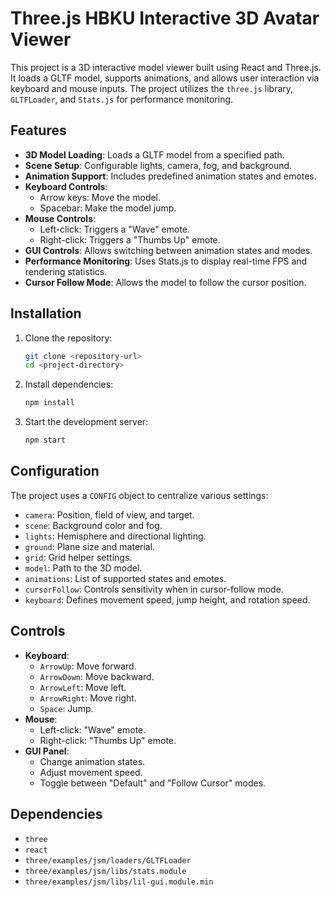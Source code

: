 # Three.js HBKU  Interactive 3D Avatar Viewer

This project is a 3D interactive model viewer built using React and Three.js. It loads a GLTF model, supports animations, and allows user interaction 
via keyboard and mouse inputs. The project utilizes the `three.js` library, `GLTFLoader`, and `Stats.js` for performance monitoring.

## Features

- **3D Model Loading**: Loads a GLTF model from a specified path.
- **Scene Setup**: Configurable lights, camera, fog, and background.
- **Animation Support**: Includes predefined animation states and emotes.
- **Keyboard Controls**:
  - Arrow keys: Move the model.
  - Spacebar: Make the model jump.
- **Mouse Controls**:
  - Left-click: Triggers a "Wave" emote.
  - Right-click: Triggers a "Thumbs Up" emote.
- **GUI Controls**: Allows switching between animation states and modes.
- **Performance Monitoring**: Uses Stats.js to display real-time FPS and rendering statistics.
- **Cursor Follow Mode**: Allows the model to follow the cursor position.

## Installation

1. Clone the repository:
   ```sh
   git clone <repository-url>
   cd <project-directory>
   ```
2. Install dependencies:
   ```sh
   npm install
   ```
3. Start the development server:
   ```sh
   npm start
   ```

## Configuration

The project uses a `CONFIG` object to centralize various settings:

- `camera`: Position, field of view, and target.
- `scene`: Background color and fog.
- `lights`: Hemisphere and directional lighting.
- `ground`: Plane size and material.
- `grid`: Grid helper settings.
- `model`: Path to the 3D model.
- `animations`: List of supported states and emotes.
- `cursorFollow`: Controls sensitivity when in cursor-follow mode.
- `keyboard`: Defines movement speed, jump height, and rotation speed.

## Controls

- **Keyboard**:
  - `ArrowUp`: Move forward.
  - `ArrowDown`: Move backward.
  - `ArrowLeft`: Move left.
  - `ArrowRight`: Move right.
  - `Space`: Jump.
- **Mouse**:
  - Left-click: "Wave" emote.
  - Right-click: "Thumbs Up" emote.
- **GUI Panel**:
  - Change animation states.
  - Adjust movement speed.
  - Toggle between "Default" and "Follow Cursor" modes.

## Dependencies

- `three`
- `react`
- `three/examples/jsm/loaders/GLTFLoader`
- `three/examples/jsm/libs/stats.module`
- `three/examples/jsm/libs/lil-gui.module.min`




